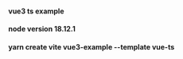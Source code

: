 #### vue3 ts example
#### node version 18.12.1

#### yarn create vite vue3-example --template vue-ts
